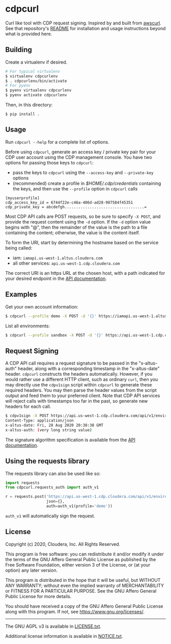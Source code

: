 # cdpcurl

Curl like tool with CDP request signing. Inspired by and built from [awscurl](https://github.com/okigan/awscurl). See that repository's [README](https://github.com/okigan/awscurl/tree/master/README.md) for installation and usage instructions beyond what is provided here.

## Building

Create a virtualenv if desired.

```bash
# For typical virtualenv
$ virtualenv cdpcurlenv
$ . cdpcurlenv/bin/activate
# For pyenv
$ pyenv virtualenv cdpcurlenv
$ pyenv activate cdpcurlenv
```

Then, in this directory:

```
$ pip install .
```

## Usage

Run `cdpcurl --help` for a complete list of options.

Before using `cdpcurl`, generate an access key / private key pair for your CDP user account using the CDP management console. You have two options for passing those keys to `cdpcurl`:

* pass the keys to `cdpcurl` using the `--access-key` and `--private-key` options
* (recommended) create a profile in _$HOME/.cdp/credentials_ containing the keys, and then use the `--profile` option in `cdpcurl` calls

```
[myuserprofile]
cdp_access_key_id = 6744f22e-c46a-406d-ad28-987584f45351
cdp_private_key = abcdefgh...................................=
```

Most CDP API calls are POST requests, so be sure to specify `-X POST`, and provide the request content using the `-d` option. If the `-d` option value begins with "@", then the remainder of the value is the path to a file containing the content; otherwise, the value is the content itself.

To form the URI, start by determining the hostname based on the service being called:

* iam: `iamapi.us-west-1.altus.cloudera.com`
* all other services: `api.us-west-1.cdp.cloudera.com`

The correct URI is an https URL at the chosen host, with a path indicated for your desired endpoint in the [API documentation](https://cloudera.github.io/cdp-dev-docs/api-docs/).

## Examples

Get your own account information:

```bash
$ cdpcurl --profile demo -X POST -d '{}' https://iamapi.us-west-1.altus.cloudera.com/iam/getAccount
```

List all environments:

```bash
$ cdpcurl --profile sandbox -X POST -d '{}' https://api.us-west-1.cdp.cloudera.com/api/v1/environments2/listEnvironments
```

## Request Signing

A CDP API call requires a request signature to be passed in the "x-altus-auth" header, along with a corresponding timestamp in the "x-altus-date" header. `cdpcurl` constructs the headers automatically. However, if you would rather use a different HTTP client, such as ordinary `curl`, then you may directly use the `cdpv1sign` script within `cdpcurl` to generate these required headers. You may then parse the header values from the script output and feed them to your preferred client. Note that CDP API services will reject calls with timestamps too far in the past, so generate new headers for each call.

```bash
$ cdpv1sign -X POST https://api.us-west-1.cdp.cloudera.com/api/v1/environments2/listEnvironments
Content-Type: application/json
x-altus-date: Fri, 28 Aug 2020 20:38:38 GMT
x-altus-auth: (very long string value)
```

The signature algorithm specification is available from the [API documentation](https://cloudera.github.io/cdp-dev-docs/api-docs/).

## Using the requests library

The requests library can also be used like so:

```python
import requests
from cdpcurl.requests_auth import auth_v1

r = requests.post('https://api.us-west-1.cdp.cloudera.com/api/v1/environments2/listEnvironments',
                  json={},
                  auth=auth_v1(profile='demo'))
```

`auth_v1` will automatically sign the request.

## License

Copyright (c) 2020, Cloudera, Inc. All Rights Reserved.

This program is free software: you can redistribute it and/or modify
it under the terms of the GNU Affero General Public License as published by
the Free Software Foundation, either version 3 of the License, or
(at your option) any later version.

This program is distributed in the hope that it will be useful,
but WITHOUT ANY WARRANTY; without even the implied warranty of
MERCHANTABILITY or FITNESS FOR A PARTICULAR PURPOSE.  See the
GNU Affero General Public License for more details.

You should have received a copy of the GNU Affero General Public License
along with this program.  If not, see <https://www.gnu.org/licenses/>.

---

The GNU AGPL v3 is available in [LICENSE.txt](LICENSE.txt).

Additional license information is available in [NOTICE.txt](NOTICE.txt).
